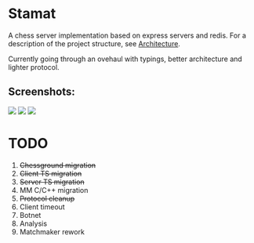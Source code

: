 # Stamat
A chess server implementation based on express servers and redis. For a description of the project structure, see [Architecture](https://github.com/lyuben-todorov/ebre-debre/blob/master/Architecture.md).    

Currently going through an ovehaul with typings, better architecture and lighter protocol.

## Screenshots:
![](https://i.imgur.com/Oh9UVo5.png)
![](https://i.imgur.com/AJehSX3.png)
![](https://i.imgur.com/IOF1i0k.png)

# TODO
1. ~~Chessground migration~~
1. ~~Client TS migration~~
2. ~~Server TS migration~~
3. MM C/C++ migration
4. ~~Protocol cleanup~~
5. Client timeout
15. Botnet
16. Analysis
17. Matchmaker rework
